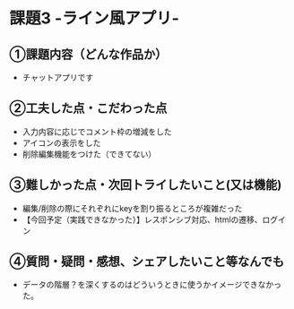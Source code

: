 # 課題3 -ライン風アプリ-

## ①課題内容（どんな作品か）
- チャットアプリです

## ②工夫した点・こだわった点
- 入力内容に応じでコメント枠の増減をした
- アイコンの表示をした
- 削除編集機能をつけた（できてない）


## ③難しかった点・次回トライしたいこと(又は機能)
- 編集/削除の際にそれぞれにkeyを割り振るところが複雑だった
- 【今回予定（実践できなかった）】レスポンシブ対応、htmlの遷移、ログイン

## ④質問・疑問・感想、シェアしたいこと等なんでも
- データの階層？を深くするのはどういうときに使うかイメージできなかった。